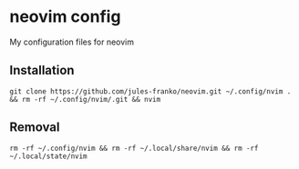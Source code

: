 # neovim config

My configuration files for neovim

## Installation
`git clone https://github.com/jules-franko/neovim.git ~/.config/nvim . && rm -rf ~/.config/nvim/.git && nvim`

## Removal
`rm -rf ~/.config/nvim && rm -rf ~/.local/share/nvim && rm -rf ~/.local/state/nvim`
